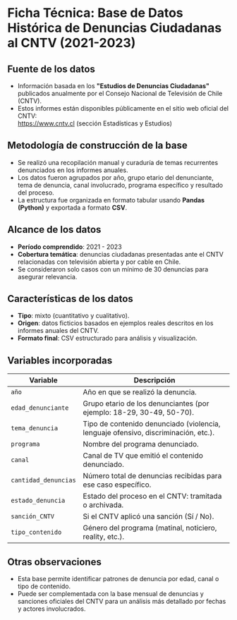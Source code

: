 # Ficha Técnica: Base de Datos Histórica de Denuncias Ciudadanas al CNTV (2021-2023)

## Fuente de los datos  
- Información basada en los **"Estudios de Denuncias Ciudadanas"** publicados anualmente por el Consejo Nacional de Televisión de Chile (CNTV).  
- Estos informes están disponibles públicamente en el sitio web oficial del CNTV:  
  https://www.cntv.cl (sección Estadísticas y Estudios)

## Metodología de construcción de la base  
- Se realizó una recopilación manual y curaduría de temas recurrentes denunciados en los informes anuales.  
- Los datos fueron agrupados por año, grupo etario del denunciante, tema de denuncia, canal involucrado, programa específico y resultado del proceso.  
- La estructura fue organizada en formato tabular usando **Pandas (Python)** y exportada a formato **CSV**.

## Alcance de los datos  
- **Período comprendido**: 2021 - 2023  
- **Cobertura temática**: denuncias ciudadanas presentadas ante el CNTV relacionadas con televisión abierta y por cable en Chile.  
- Se consideraron solo casos con un mínimo de 30 denuncias para asegurar relevancia.

## Características de los datos  
- **Tipo**: mixto (cuantitativo y cualitativo).  
- **Origen**: datos ficticios basados en ejemplos reales descritos en los informes anuales del CNTV.  
- **Formato final**: CSV estructurado para análisis y visualización.

## Variables incorporadas

| Variable              | Descripción |
|-----------------------|-------------|
| `año`                 | Año en que se realizó la denuncia. |
| `edad_denunciante`    | Grupo etario de los denunciantes (por ejemplo: 18-29, 30-49, 50-70). |
| `tema_denuncia`       | Tipo de contenido denunciado (violencia, lenguaje ofensivo, discriminación, etc.). |
| `programa`            | Nombre del programa denunciado. |
| `canal`               | Canal de TV que emitió el contenido denunciado. |
| `cantidad_denuncias`  | Número total de denuncias recibidas para ese caso específico. |
| `estado_denuncia`     | Estado del proceso en el CNTV: tramitada o archivada. |
| `sanción_CNTV`        | Si el CNTV aplicó una sanción (Sí / No). |
| `tipo_contenido`      | Género del programa (matinal, noticiero, reality, etc.). |

## Otras observaciones  
- Esta base permite identificar patrones de denuncia por edad, canal o tipo de contenido.  
- Puede ser complementada con la base mensual de denuncias y sanciones oficiales del CNTV para un análisis más detallado por fechas y actores involucrados.
